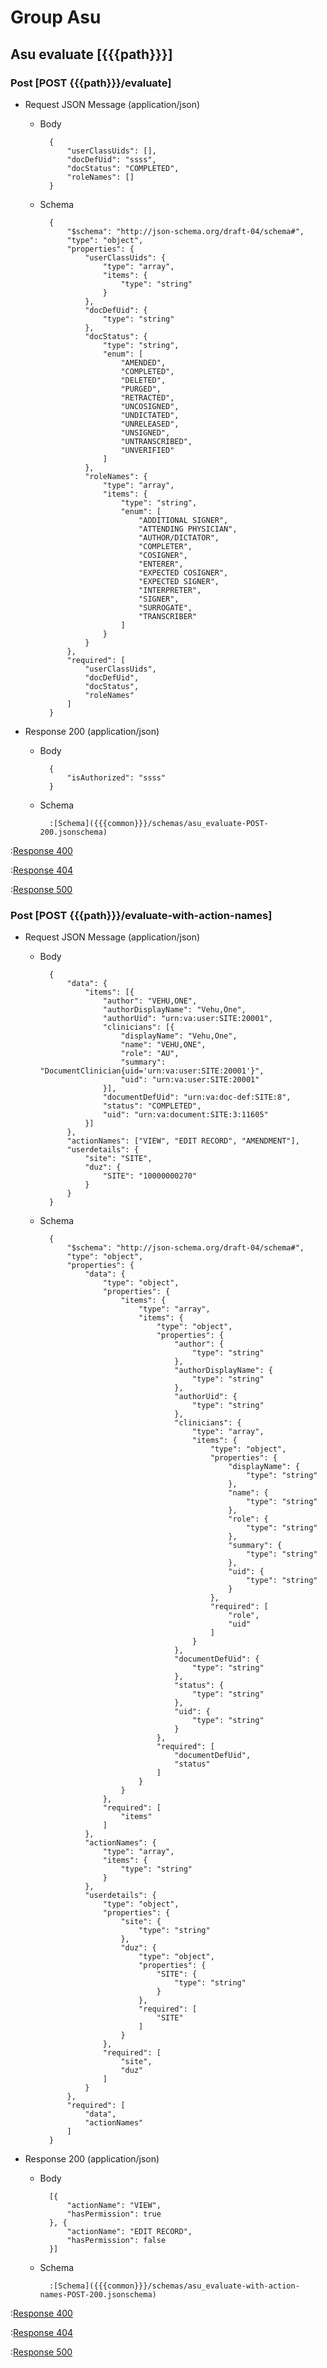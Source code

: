 # Group Asu

## Asu evaluate [{{{path}}}]

### Post [POST {{{path}}}/evaluate]

+ Request JSON Message (application/json)

    + Body

            {
                "userClassUids": [],
                "docDefUid": "ssss",
                "docStatus": "COMPLETED",
                "roleNames": []
            }

    + Schema

            {
                "$schema": "http://json-schema.org/draft-04/schema#",
                "type": "object",
                "properties": {
                    "userClassUids": {
                        "type": "array",
                        "items": {
                            "type": "string"
                        }
                    },
                    "docDefUid": {
                        "type": "string"
                    },
                    "docStatus": {
                        "type": "string",
                        "enum": [
                            "AMENDED",
                            "COMPLETED",
                            "DELETED",
                            "PURGED",
                            "RETRACTED",
                            "UNCOSIGNED",
                            "UNDICTATED",
                            "UNRELEASED",
                            "UNSIGNED",
                            "UNTRANSCRIBED",
                            "UNVERIFIED"
                        ]
                    },
                    "roleNames": {
                        "type": "array",
                        "items": {
                            "type": "string",
                            "enum": [
                                "ADDITIONAL SIGNER",
                                "ATTENDING PHYSICIAN",
                                "AUTHOR/DICTATOR",
                                "COMPLETER",
                                "COSIGNER",
                                "ENTERER",
                                "EXPECTED COSIGNER",
                                "EXPECTED SIGNER",
                                "INTERPRETER",
                                "SIGNER",
                                "SURROGATE",
                                "TRANSCRIBER"
                            ]
                        }
                    }
                },
                "required": [
                    "userClassUids",
                    "docDefUid",
                    "docStatus",
                    "roleNames"
                ]
            }

+ Response 200 (application/json)

    + Body

            {
                "isAuthorized": "ssss"
            }

    + Schema

            :[Schema]({{{common}}}/schemas/asu_evaluate-POST-200.jsonschema)

:[Response 400]({{{common}}}/responses/400.md)

:[Response 404]({{{common}}}/responses/404.md)

:[Response 500]({{{common}}}/responses/500.md)


### Post [POST {{{path}}}/evaluate-with-action-names]

+ Request JSON Message (application/json)

    + Body

            {
                "data": {
                    "items": [{
                        "author": "VEHU,ONE",
                        "authorDisplayName": "Vehu,One",
                        "authorUid": "urn:va:user:SITE:20001",
                        "clinicians": [{
                            "displayName": "Vehu,One",
                            "name": "VEHU,ONE",
                            "role": "AU",
                            "summary": "DocumentClinician{uid='urn:va:user:SITE:20001'}",
                            "uid": "urn:va:user:SITE:20001"
                        }],
                        "documentDefUid": "urn:va:doc-def:SITE:8",
                        "status": "COMPLETED",
                        "uid": "urn:va:document:SITE:3:11605"
                    }]
                },
                "actionNames": ["VIEW", "EDIT RECORD", "AMENDMENT"],
                "userdetails": {
                    "site": "SITE",
                    "duz": {
                        "SITE": "10000000270"
                    }
                }
            }

    + Schema

            {
                "$schema": "http://json-schema.org/draft-04/schema#",
                "type": "object",
                "properties": {
                    "data": {
                        "type": "object",
                        "properties": {
                            "items": {
                                "type": "array",
                                "items": {
                                    "type": "object",
                                    "properties": {
                                        "author": {
                                            "type": "string"
                                        },
                                        "authorDisplayName": {
                                            "type": "string"
                                        },
                                        "authorUid": {
                                            "type": "string"
                                        },
                                        "clinicians": {
                                            "type": "array",
                                            "items": {
                                                "type": "object",
                                                "properties": {
                                                    "displayName": {
                                                        "type": "string"
                                                    },
                                                    "name": {
                                                        "type": "string"
                                                    },
                                                    "role": {
                                                        "type": "string"
                                                    },
                                                    "summary": {
                                                        "type": "string"
                                                    },
                                                    "uid": {
                                                        "type": "string"
                                                    }
                                                },
                                                "required": [
                                                    "role",
                                                    "uid"
                                                ]
                                            }
                                        },
                                        "documentDefUid": {
                                            "type": "string"
                                        },
                                        "status": {
                                            "type": "string"
                                        },
                                        "uid": {
                                            "type": "string"
                                        }
                                    },
                                    "required": [
                                        "documentDefUid",
                                        "status"
                                    ]
                                }
                            }
                        },
                        "required": [
                            "items"
                        ]
                    },
                    "actionNames": {
                        "type": "array",
                        "items": {
                            "type": "string"
                        }
                    },
                    "userdetails": {
                        "type": "object",
                        "properties": {
                            "site": {
                                "type": "string"
                            },
                            "duz": {
                                "type": "object",
                                "properties": {
                                    "SITE": {
                                        "type": "string"
                                    }
                                },
                                "required": [
                                    "SITE"
                                ]
                            }
                        },
                        "required": [
                            "site",
                            "duz"
                        ]
                    }
                },
                "required": [
                    "data",
                    "actionNames"
                ]
            }

+ Response 200 (application/json)

    + Body

            [{
                "actionName": "VIEW",
                "hasPermission": true
            }, {
                "actionName": "EDIT RECORD",
                "hasPermission": false
            }]

    + Schema

            :[Schema]({{{common}}}/schemas/asu_evaluate-with-action-names-POST-200.jsonschema)

:[Response 400]({{{common}}}/responses/400.md)

:[Response 404]({{{common}}}/responses/404.md)

:[Response 500]({{{common}}}/responses/500.md)
